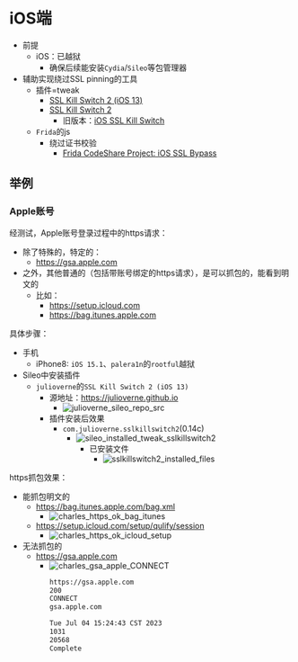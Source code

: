 # iOS端

* 前提
  * iOS：已越狱
    * 确保后续能安装`Cydia`/`Sileo`等包管理器
* 辅助实现绕过SSL pinning的工具
  * 插件=tweak
    * [SSL Kill Switch 2 (iOS 13)](https://julioverne.github.io/)
    * [SSL Kill Switch 2](https://github.com/nabla-c0d3/ssl-kill-switch2)
      * 旧版本：[iOS SSL Kill Switch](https://github.com/iSECPartners/ios-ssl-kill-switch)
  * `Frida`的js
    * 绕过证书校验
      * [Frida CodeShare Project: iOS SSL Bypass](https://codeshare.frida.re/@lichao890427/ios-ssl-bypass/)

## 举例

### Apple账号

经测试，Apple账号登录过程中的https请求：

* 除了特殊的，特定的：
  * https://gsa.apple.com
* 之外，其他普通的（包括带账号绑定的https请求），是可以抓包的，能看到明文的
  * 比如：
    * https://setup.icloud.com
    * https://bag.itunes.apple.com

具体步骤：

* 手机
  * iPhone8: `iOS 15.1`、`palera1n`的`rootful`越狱
* Sileo中安装插件
  * `julioverne`的`SSL Kill Switch 2 (iOS 13)`
    * 源地址：https://julioverne.github.io
      * ![julioverne_sileo_repo_src](../../../../assets/img/julioverne_sileo_repo_src.png)
    * 插件安装后效果
      * `com.julioverne.sslkillswitch2`(0.14c)
        * ![sileo_installed_tweak_sslkillswitch2](../../../../assets/img/sileo_installed_tweak_sslkillswitch2.png)
          * 已安装文件
            * ![sslkillswitch2_installed_files](../../../../assets/img/sslkillswitch2_installed_files.png)

https抓包效果：

* 能抓包明文的
  * https://bag.itunes.apple.com/bag.xml
    * ![charles_https_ok_bag_itunes](../../../../assets/img/charles_https_ok_bag_itunes.png)
  * https://setup.icloud.com/setup/qulify/session
    * ![charles_https_ok_icloud_setup](../../../../assets/img/charles_https_ok_icloud_setup.png)
* 无法抓包的
  * https://gsa.apple.com
    * ![charles_gsa_apple_CONNECT](../../../../assets/img/charles_gsa_apple_CONNECT.png)
      ```bash
      https://gsa.apple.com 
      200 
      CONNECT 
      gsa.apple.com 

      Tue Jul 04 15:24:43 CST 2023 
      1031 
      20568 
      Complete
      ```
